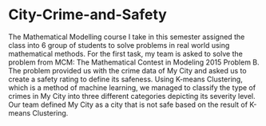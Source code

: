 # City-Crime-and-Safety

The Mathematical Modelling course I take in this semester assigned the class into 6 group of students to solve problems in real world using mathematical methods. For the first task, my team is asked to solve the problem from MCM: The Mathematical Contest in Modeling 2015 Problem B. The problem provided us with the crime data of My City and asked us to create a safety rating to define its safeness. Using K-means Clustering, which is a method of machine learning, we managed to classify the type of crimes in My City into three different categories depicting its severity level. Our team defined My City as a city that is not safe based on the result of K-means Clustering.
